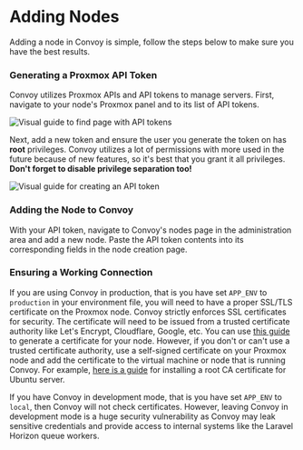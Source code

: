# Adding Nodes

Adding a node in Convoy is simple, follow the steps below to make sure you have the best results.

### Generating a Proxmox API Token

Convoy utilizes Proxmox APIs and API tokens to manage servers. First, navigate to your node's Proxmox panel and to its list of API tokens.

![Visual guide to find page with API tokens](https://imgur.com/2fWHEBZ.png)

Next, add a new token and ensure the user you generate the token on has **root** privileges. Convoy utilizes a lot of permissions with more used in the future because of new features, so it's best that you grant it all privileges. **Don't forget to disable privilege separation too!**

![Visual guide for creating an API token](https://imgur.com/NMG8VZY.png)

### Adding the Node to Convoy

With your API token, navigate to Convoy's nodes page in the administration area and add a new node. Paste the API token contents into its corresponding fields in the node creation page.

### Ensuring a Working Connection

If you are using Convoy in production, that is you have set `APP_ENV` to `production` in your environment file, you will need to have a proper SSL/TLS certificate on the Proxmox node. Convoy strictly enforces SSL certificates for security. The certificate will need to be issued from a trusted certificate authority like Let's Encrypt, Cloudflare, Google, etc. You can use [this guide](https://www.smarthomebeginner.com/proxmox-ssl-certificate-with-letsencrypt/) to generate a certificate for your node. However, if you don't or can't use a trusted certificate authority, use a self-signed certificate on your Proxmox node and add the certificate to the virtual machine or node that is running Convoy. For example, [here is a guide](https://ubuntu.com/server/docs/security-trust-store) for installing a root CA certificate for Ubuntu server.

If you have Convoy in development mode, that is you have set `APP_ENV` to `local`, then Convoy will not check certificates. However, leaving Convoy in development mode is a huge security vulnerability as Convoy may leak sensitive credentials and provide access to internal systems like the Laravel Horizon queue workers.